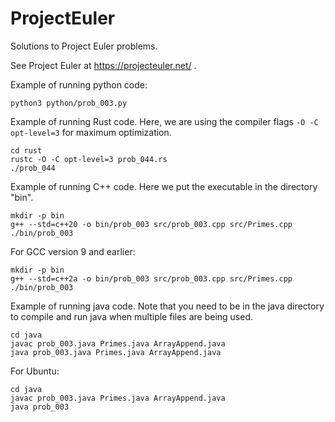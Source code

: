 # ProjectEuler

Solutions to Project Euler problems.

See Project Euler at https://projecteuler.net/ .

Example of running python code:
```
python3 python/prob_003.py
```

Example of running Rust code.
Here, we are using the compiler flags `-O -C opt-level=3` for maximum optimization.
```
cd rust
rustc -O -C opt-level=3 prob_044.rs
./prob_044
```

Example of running C++ code.
Here we put the executable in the directory "bin".
```
mkdir -p bin
g++ --std=c++20 -o bin/prob_003 src/prob_003.cpp src/Primes.cpp
./bin/prob_003
```

For GCC version 9 and earlier:
```
mkdir -p bin
g++ --std=c++2a -o bin/prob_003 src/prob_003.cpp src/Primes.cpp
./bin/prob_003
```

Example of running java code.
Note that you need to be in the java directory to compile and run java when multiple files are being used.
```
cd java
javac prob_003.java Primes.java ArrayAppend.java
java prob_003.java Primes.java ArrayAppend.java
```

For Ubuntu:
```
cd java
javac prob_003.java Primes.java ArrayAppend.java
java prob_003
```

